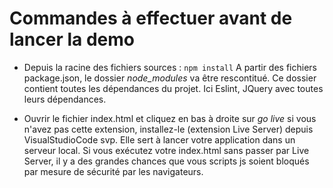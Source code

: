 # Commandes à effectuer avant de lancer la demo

- Depuis la racine des fichiers sources : `npm install`
A partir des fichiers package.json, le dossier *node_modules* va être rescontitué. Ce dossier contient toutes les dépendances du projet. Ici Eslint, JQuery avec toutes leurs dépendances.

- Ouvrir le fichier index.html et cliquez en bas à droite sur *go live* si vous n'avez pas cette extension, installez-le (extension Live Server) depuis VisualStudioCode svp. Elle sert à lancer votre application dans un serveur local. Si vous exécutez votre index.html sans passer par Live Server, il y a des grandes chances que vous scripts js soient bloqués par mesure de sécurité par les navigateurs.
